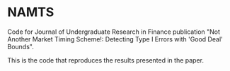 # NAMTS
Code for Journal of Undergraduate Research in Finance publication "Not Another Market Timing Scheme!: Detecting Type I Errors with 'Good Deal' Bounds".

This is the code that reproduces the results presented in the paper.
